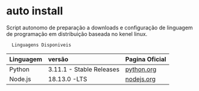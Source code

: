# auto install

Script autonomo de preparação a downloads e configuração de linguagem de programação em distribuição baseada no kenel linux. 

```
  Linguagens Disponiveis
```

| Linguagem   | versão       | Pagina Oficial                           |
| :---------- | :--------- | :---------------------------------- |
| Python | 3.11.1 - Stable Releases| [python.org](https://www.python.org/downloads/source/) |
| Node.js | 18.13.0 -LTS  | [nodejs.org](https://nodejs.org/en/download/) |

